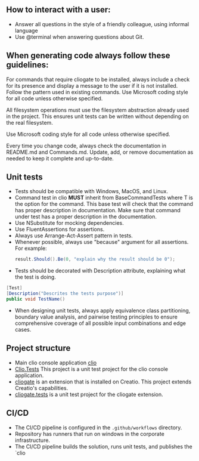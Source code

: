## How to interact with a user:
- Answer all questions in the style of a friendly colleague, using informal language
- Use @terminal when answering questions about Git.


## When generating code always follow these guidelines:
For commands that require cliogate to be installed, always include a check for its presence and display a message to the user if it is not installed. Follow the pattern used in existing commands.
Use Microsoft coding style for all code unless otherwise specified.

All filesystem operations must use the filesystem abstraction already used in the project. This ensures unit tests can be written without depending on the real filesystem.

Use Microsoft coding style for all code unless otherwise specified.


Every time you change code, always check the documentation in README.md and Commands.md. Update, add, or remove documentation as needed to keep it complete and up-to-date.

## Unit tests
- Tests should be compatible with Windows, MacOS, and Linux. 
- Command test in clio **MUST** inherit from BaseCommandTests<T> where T is the option for the command.
  This base test will check that the command has proper description in documentation.
  Make sure that command under test has a proper description in the documentation.
- Use NSubstitute for mocking dependencies.
- Use FluentAssertions for assertions.
- Always use Arrange-Act-Assert pattern in tests.
- Whenever possible, always use "because" argument for all assertions. For example:
  ```csharp
  result.Should().Be(0, "explain why the result should be 0");
  ```
- Tests should be decorated with Description attribute, explaining what the test is doing.
 ```csharp
[Test]
[Description("Descrites the tests purpose")]
public void TestName()
 ```
- When designing unit tests, always apply equivalence class partitioning, boundary value analysis, and pairwise testing principles to ensure comprehensive coverage of all possible input combinations and edge cases.


## Project structure
- Main clio console application [clio](./../clio/clio.csproj)
- [Clio.Tests](./../Clio.Tests/Clio.Tests.csproj) This project is a unit test project for the clio console application.
- [cliogate](./../../clio/cliogate/cliogate.csproj) is an extension that is installed on Creatio. This project extends Creatio's capabilities.
- [cliogate.tests](./../../clio/cliogate.tests/cliogate.tests.csproj) is a unit test project for the cliogate extension.



## CI/CD
- The CI/CD pipeline is configured in the `.github/workflows` directory.
- Repository has runners that run on windows in the corporate infrastructure.
- The CI/CD pipeline builds the solution, runs unit tests, and publishes the `clio